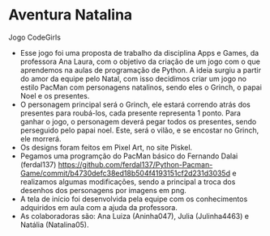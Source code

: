 # Aventura Natalina
Jogo CodeGirls


* Esse jogo foi uma proposta de trabalho da disciplina Apps e Games, da professora Ana Laura, com o objetivo da criação de um jogo com o que aprendemos na aulas de programação de Python.
A ideia surgiu a partir do amor da equipe pelo Natal, com isso decidimos criar um jogo no estilo PacMan com personagens natalinos, sendo eles o Grinch, o papai Noel e os presentes.
* O personagem principal será o Grinch, ele estará correndo atrás dos presentes para roubá-los, cada presente representa 1 ponto. Para ganhar o jogo, o personagem deverá pegar todos os presentes, sendo perseguido pelo papai noel. Este, será o vilão, e se encostar no Grinch, ele morrerá. 
* Os designs foram feitos em Pixel Art, no site Piskel. 
* Pegamos uma programção do PacMan básico do Fernando Dalai (ferdal137) https://github.com/ferdal137/Python-Pacman-Game/commit/b4730defc38ed18b504f4193151cf2d231d3035d e realizamos algumas modificações, sendo a principal a troca dos desenhos dos personagens por imagens em png.
* A tela de início foi desenvolvida pela equipe com os conhecimentos adquiridos em aula com a ajuda da professora.
* As colaboradoras são: Ana Luiza (Aninha047), Julia (Julinha4463) e Natália (Natalina05).
